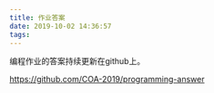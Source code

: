 ```yaml
---
title: 作业答案
date: 2019-10-02 14:36:57
tags:
---
```


编程作业的答案持续更新在github上。

https://github.com/COA-2019/programming-answer